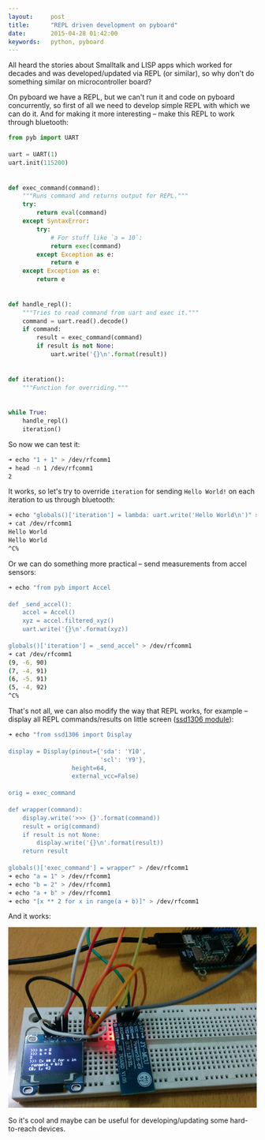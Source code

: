 ```yaml
---
layout:     post
title:      "REPL driven development on pyboard"
date:       2015-04-28 01:42:00
keywords:   python, pyboard
---
```


All heard the stories about Smalltalk and LISP apps which worked for
decades and was developed/updated via REPL (or similar), so why don't
do something similar on microcontroller board?

On pyboard we have a REPL, but we can't run it and code on pyboard
concurrently, so first of all we need to develop simple REPL with which we can do it.
And for making it more interesting &ndash; make this REPL to work through
bluetooth:
 
~~~python
from pyb import UART

uart = UART(1)
uart.init(115200)


def exec_command(command):
    """Runs command and returns output for REPL."""
    try:
        return eval(command)
    except SyntaxError:
        try:
            # For stuff like `a = 10`:
            return exec(command)
        except Exception as e:
            return e
    except Exception as e:
        return e


def handle_repl():
    """Tries to read command from uart and exec it."""
    command = uart.read().decode()
    if command:
        result = exec_command(command)
        if result is not None:
            uart.write('{}\n'.format(result))


def iteration():
    """Function for overriding."""


while True:
    handle_repl()
    iteration()
~~~

So now we can test it:

~~~bash
➜ echo "1 + 1" > /dev/rfcomm1
➜ head -n 1 /dev/rfcomm1
2
~~~

It works, so let's try to override `iteration` for sending `Hello World!`
on each iteration to us through bluetooth:

~~~bash
➜ echo "globals()['iteration'] = lambda: uart.write('Hello World\n')" > /dev/rfcomm1
➜ cat /dev/rfcomm1
Hello World
Hello World
^C%  
~~~

Or we can do something more practical &ndash; send measurements from
accel sensors:

~~~bash
➜ echo "from pyb import Accel

def _send_accel():
    accel = Accel()
    xyz = accel.filtered_xyz()
    uart.write('{}\n'.format(xyz))
    
globals()['iteration'] = _send_accel" > /dev/rfcomm1
➜ cat /dev/rfcomm1    
(9, -6, 90)
(7, -4, 91)
(6, -5, 91)
(5, -4, 92)
^C%
~~~

That's not all, we can also modify the way that REPL works,
for example &ndash; display all REPL commands/results on
little screen ([ssd1306 module](https://gist.github.com/nvbn/ef690c341dcea667ec8b)):

~~~bash
➜ echo "from ssd1306 import Display

display = Display(pinout={'sda': 'Y10',
                          'scl': 'Y9'},
                  height=64,
                  external_vcc=False)

orig = exec_command

def wrapper(command):
    display.write('>>> {}'.format(command))
    result = orig(command)
    if result is not None:
        display.write('{}\n'.format(result))
    return result

globals()['exec_command'] = wrapper" > /dev/rfcomm1
➜ echo "a = 1" > /dev/rfcomm1
➜ echo "b = 2" > /dev/rfcomm1
➜ echo "a + b" > /dev/rfcomm1
➜ echo "[x ** 2 for x in range(a + b)]" > /dev/rfcomm1 
~~~

And it works:

![photo](/assets/pyboard_bt_repl.jpg)

So it's cool and maybe can be useful for developing/updating some
hard-to-reach devices.
